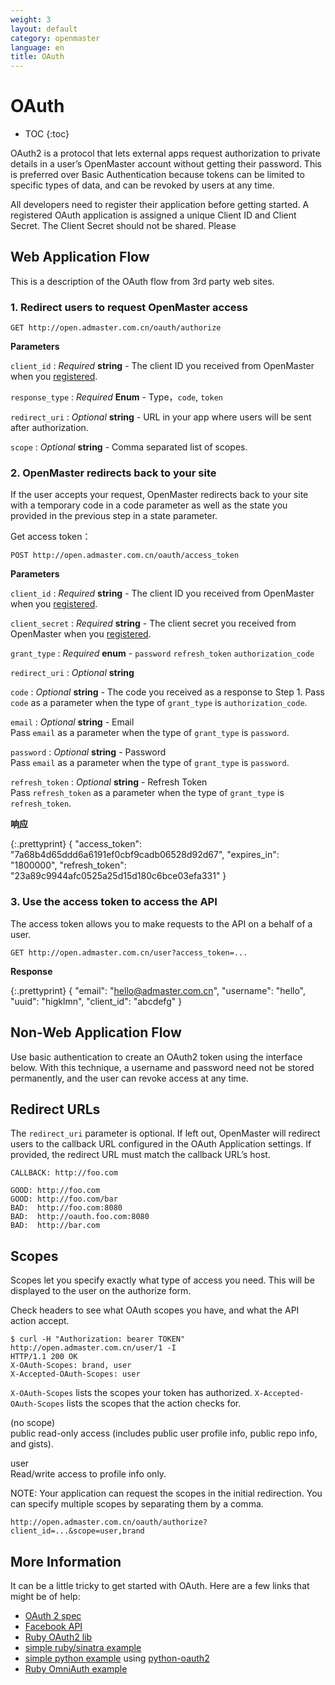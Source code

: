 ```yaml
---
weight: 3
layout: default
category: openmaster
language: en
title: OAuth
---
```


# OAuth

* TOC
{:toc}

OAuth2 is a protocol that lets external apps request authorization to private details in a user’s OpenMaster account without getting their password. This is preferred over Basic Authentication because tokens can be limited to specific types of data, and can be revoked by users at any time.

All developers need to register their application before getting started. A registered OAuth application is assigned a unique Client ID and Client Secret. The Client Secret should not be shared. Please




## Web Application Flow

This is a description of the OAuth flow from 3rd party web sites.

### 1. Redirect users to request OpenMaster access

    GET http://open.admaster.com.cn/oauth/authorize

**Parameters**

`client_id`
: _Required_ **string** - The client ID you received from OpenMaster when you [registered](http://open.admaster.com.cn/app/new).

`response_type`
: _Required_ **Enum** - Type，`code`, `token`

`redirect_uri`
: _Optional_ **string** - URL in your app where users will be sent after authorization.

`scope`
: _Optional_ **string** - Comma separated list of scopes.

### 2. OpenMaster redirects back to your site

If the user accepts your request, OpenMaster redirects back to your site with a temporary code in a code parameter as well as the state you provided in the previous step in a state parameter. 

Get access token：

    POST http://open.admaster.com.cn/oauth/access_token

**Parameters**

`client_id`
: _Required_ **string** - The client ID you received from OpenMaster when you [registered](http://open.admaster.com.cn/app/new).

`client_secret`
: _Required_ **string** - The client secret you received from OpenMaster when you [registered](http://open.admaster.com.cn/app/new).

`grant_type`
: _Required_ **enum** - `password` `refresh_token` `authorization_code`

`redirect_uri`
: _Optional_ **string**

`code`
: _Optional_ **string** - The code you received as a response to Step 1. Pass `code` as a parameter when the type of `grant_type` is `authorization_code`.


`email`
: _Optional_ **string** - Email  
Pass `email` as a parameter when the type of `grant_type` is `password`.

`password`
: _Optional_ **string** - Password  
Pass `email` as a parameter when the type of `grant_type` is `password`.

`refresh_token`
: _Optional_ **string** - Refresh Token  
Pass `refresh_token` as a parameter when the type of `grant_type` is `refresh_token`.

**响应**

{:.prettyprint}
    {
      "access_token": "7a68b4d65ddd6a6191ef0cbf9cadb06528d92d67",
      "expires_in": "1800000",
      "refresh_token": "23a89c9944afc0525a25d15d180c6bce03efa331"
    }


### 3. Use the access token to access the API

The access token allows you to make requests to the API on a behalf of a user.

    GET http://open.admaster.com.cn/user?access_token=...

**Response**

{:.prettyprint}
    {
  	"email": "hello@admaster.com.cn",
  	"username": "hello",
  	"uuid": "higklmn",
  	"client_id": "abcdefg"
    }


## Non-Web Application Flow

Use basic authentication to create an OAuth2 token using the interface below. With this technique, a username and password need not be stored permanently, and the user can revoke access at any time.

## Redirect URLs

The `redirect_uri` parameter is optional. If left out, OpenMaster will redirect users to the callback URL configured in the OAuth Application settings. If provided, the redirect URL must match the callback URL’s host.

    CALLBACK: http://foo.com

    GOOD: http://foo.com
    GOOD: http://foo.com/bar
    BAD:  http://foo.com:8080
    BAD:  http://oauth.foo.com:8080
    BAD:  http://bar.com

## Scopes

Scopes let you specify exactly what type of access you need. This will be displayed to the user on the authorize form.

Check headers to see what OAuth scopes you have, and what the API action accept.

    $ curl -H "Authorization: bearer TOKEN" http://open.admaster.com.cn/user/1 -I
    HTTP/1.1 200 OK
    X-OAuth-Scopes: brand, user
    X-Accepted-OAuth-Scopes: user

`X-OAuth-Scopes` lists the scopes your token has authorized.
`X-Accepted-OAuth-Scopes` lists the scopes that the action checks for.

(no scope)  
	public read-only access (includes public user profile info, public repo info, and gists).

user   
	Read/write access to profile info only.

NOTE: Your application can request the scopes in the initial redirection. You can specify multiple scopes by separating them by a comma.

    http://open.admaster.com.cn/oauth/authorize?client_id=...&scope=user,brand


## More Information

It can be a little tricky to get started with OAuth. Here are a few links that might be of help:

* [OAuth 2 spec](http://tools.ietf.org/html/draft-ietf-oauth-v2-07)
* [Facebook API](http://developers.facebook.com/docs/authentication/)
* [Ruby OAuth2 lib](http://github.com/intridea/oauth2)
* [simple ruby/sinatra example](http://gist.github.com/9fd1a6199da0465ec87c)
* [simple python example](http://gist.github.com/e3fbd47fbb7ee3c626bb) using [python-oauth2](http://github.com/dgouldin/python-oauth2)
* [Ruby OmniAuth example](http://github.com/intridea/omniauth)

